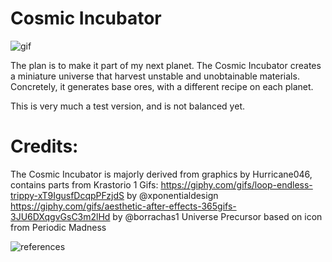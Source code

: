 # Cosmic Incubator

![gif](https://i.imgur.com/vK0KM4V.gif)

The plan is to make it part of my next planet. The Cosmic Incubator creates a miniature universe that harvest unstable and unobtainable materials. Concretely, it generates base ores, with a different recipe on each planet.

This is very much a test version, and is not balanced yet.

# Credits:
The Cosmic Incubator is majorly derived from graphics by Hurricane046, contains parts from Krastorio 1
Gifs:
https://giphy.com/gifs/loop-endless-trippy-xT9IgusfDcqpPFzjdS by @xponentialdesign
https://giphy.com/gifs/aesthetic-after-effects-365gifs-3JU6DXqgvGsC3m2lHd by @borrachas1
Universe Precursor based on icon from Periodic Madness

![references](https://i.imgur.com/uo2U5H2.png)
